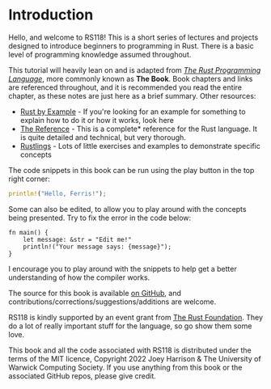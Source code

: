 # Introduction

Hello, and welcome to RS118! This is a short series of lectures and projects designed to introduce beginners to programming in Rust. There is a basic level of programming knowledge assumed throughout.

This tutorial will heavily lean on and is adapted from [_The Rust Programming Language_](https://doc.rust-lang.org/book/), more commonly known as **The Book**. Book chapters and links are referenced throughout, and it is recommended you read the entire chapter, as these notes are just here as a brief summary. Other resources:

- [Rust by Example](https://doc.rust-lang.org/rust-by-example/) - If you're looking for an example for something to explain how to do it or how it works, look here
- [The Reference](https://doc.rust-lang.org/stable/reference/) - This is a complete\* reference for the Rust language. It is quite detailed and technical, but very thorough.
- [Rustlings](https://github.com/rust-lang/rustlings) - Lots of little exercises and examples to demonstrate specific concepts

The code snippets in this book can be run using the play button in the top right corner:

```rust
println!("Hello, Ferris!");
```

Some can also be edited, to allow you to play around with the concepts being presented. Try to fix the error in the code below:

```rust, editable
fn main() {
    let message: &str = "Edit me!"
    println!("Your message says: {message}");
}
```

I encourage you to play around with the snippets to help get a better understanding of how the compiler works.

The source for this book is available [on GitHub](https://github.com/uwcs/rs118), and contributions/corrections/suggestions/additions are welcome.

RS118 is kindly supported by an event grant from [The Rust Foundation](https://foundation.rust-lang.org/). They do a lot of really important stuff for the language, so go show them some love.

This book and all the code associated with RS118 is distributed under the terms of the MIT licence, Copyright 2022 Joey Harrison & The University of Warwick Computing Society. If you use anything from this book or the associated GitHub repos, please give credit.
